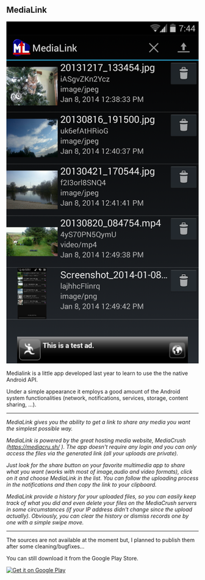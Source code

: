 ## MediaLink

![main_image](/public/images/medialink.png)

Medialink is a little app developed last year to learn to use the the native Android API.

Under a simple appearance it employs a good amount of the Android system functionalities (network, notifications, services, storage, content sharing, ...).

---
*MediaLink gives you the ability to get a link to share any media you want the simplest possible way.*

*MediaLink is powered by the great hosting media website, MediaCrush (https://mediacru.sh/ ).
The app doesn't require any login and you can only access the files via the generated link (all your uploads are private).*

*Just look for the share button on your favorite multimedia app to share what you want (works with most of image,audio and video formats), click on it and choose MediaLink in the list. 
You can follow the uploading process in the notifications and then copy the link to your clipboard.*

*MediaLink provide a history for your uploaded files, so you can easily keep track of what you did and even delete your files on the MediaCrush servers in some circumstances (if your IP address didn't change since the upload actually). Obviously, you can clear the history or dismiss records one by one with a simple swipe move.*

---

The sources are not available at the moment but, I planned to publish them after some cleaning/bugfixes...

You can still download it from the Google Play Store.

<a href="https://play.google.com/store/apps/details?id=fr.apox.medialink">
  <img alt="Get it on Google Play"
       src="https://developer.android.com/images/brand/fr_generic_rgb_wo_45.png" />
</a>